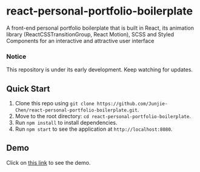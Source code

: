 # react-personal-portfolio-boilerplate

A front-end personal portfolio boilerplate that is built in React, its animation library (ReactCSSTransitionGroup, React Motion), SCSS and Styled Components for an interactive and attractive user interface

### Notice

This repository is under its early development. Keep watching for updates.

## Quick Start

1. Clone this repo using `git clone https://github.com/Junjie-Chen/react-personal-portfolio-boilerplate.git`.
2. Move to the root directory: `cd react-personal-portfolio-boilerplate`.
3. Run `npm install` to install dependencies.
4. Run `npm start` to see the application at `http://localhost:8080`.

## Demo

Click on [this link](https://personal-portfolio-boilerplate.herokuapp.com/) to see the demo.
